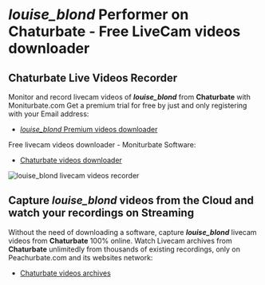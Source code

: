 # _louise_blond_ Performer on Chaturbate - Free LiveCam videos downloader

## Chaturbate Live Videos Recorder

Monitor and record livecam videos of **_louise_blond_** from **Chaturbate** with Moniturbate.com
Get a premium trial for free by just and only registering with your Email address:
* [_louise_blond_ Premium videos downloader](https://moniturbate.com/request-demo-licence-key.html)

Free livecam videos downloader - Moniturbate Software:
* [Chaturbate videos downloader](https://moniturbate.com/moniturbate-download-software.html)

![_louise_blond_ livecam videos recorder](https://peachurnet.com/templates/moniturbate-software.png)


## Capture _louise_blond_ videos from the Cloud and watch your recordings on Streaming

Without the need of downloading a software, capture **_louise_blond_** livecam videos from **Chaturbate** 100% online.
Watch Livecam archives from **Chaturbate** unlimitedly from thousands of existing recordings, only on Peachurbate.com and its websites network:
* [Chaturbate videos archives](https://peachurnet.com/)